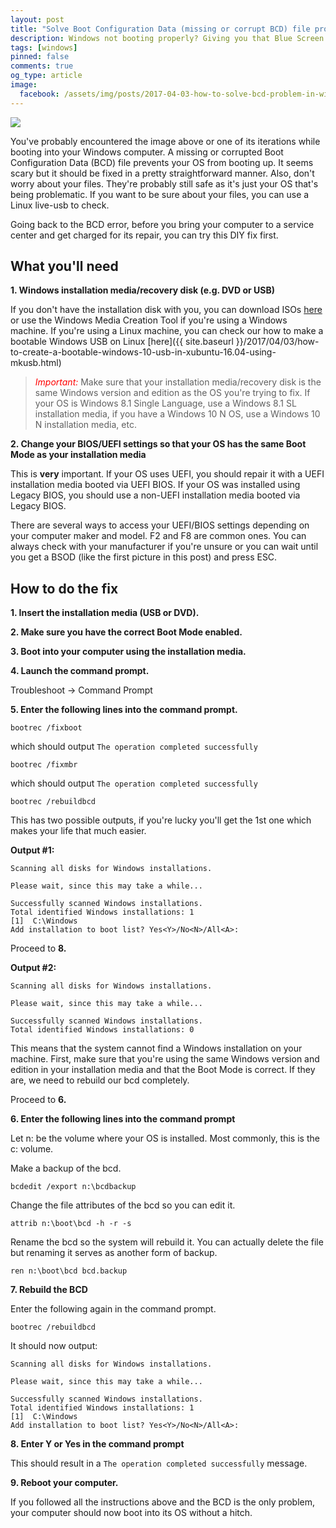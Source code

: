 ```yaml
---
layout: post
title: "Solve Boot Configuration Data (missing or corrupt BCD) file problem in Windows 8/8.1/10."
description: Windows not booting properly? Giving you that Blue Screen of Death? It might be a problem with our Boot Configuration Data. Here's one of the ways you can solve it.
tags: [windows]
pinned: false
comments: true
og_type: article
image:
  facebook: /assets/img/posts/2017-04-03-how-to-solve-bcd-problem-in-windows-8-8.1-10/bcd-001.jpg
---
```


<img class="img-fluid" src="{{ site.baseurl }}/assets/img/posts/2017-04-03-how-to-solve-bcd-problem-in-windows-8-8.1-10/bcd-001.jpg">

You've probably encountered the image above or one of its iterations while booting into your Windows computer. A missing or corrupted Boot Configuration Data (BCD) file prevents your OS from booting up. It seems scary but it should be fixed in a pretty straightforward manner. Also, don't worry about your files. They're probably still safe as it's just your OS that's being problematic. If you want to be sure about your files, you can use a Linux live-usb to check.

Going back to the BCD error, before you bring your computer to a service center and get charged for its repair, you can try this DIY fix first.

## What you'll need
**1. Windows installation media/recovery disk (e.g. DVD or USB)**

If you don't have the installation disk with you, you can download ISOs [here](https://www.microsoft.com/en-us/software-download/) or use the Windows Media Creation Tool if you're using a Windows machine. If you're using a Linux machine, you can check our how to make a bootable Windows USB on Linux [here]({{ site.baseurl }}/2017/04/03/how-to-create-a-bootable-windows-10-usb-in-xubuntu-16.04-using-mkusb.html)

> <span style="color: red;"><em>Important:</em></span> Make sure that your installation media/recovery disk is the same Windows version and edition as the OS you're trying to fix. If your OS is Windows 8.1 Single Language, use a Windows 8.1 SL installation media, if you have a Windows 10 N OS, use a Windows 10 N installation media, etc.

**2. Change your BIOS/UEFI settings so that your OS has the same Boot Mode as your installation media**

This is **very** important. If your OS uses UEFI, you should repair it with a UEFI installation media booted via UEFI BIOS. If your OS was installed using Legacy BIOS, you should use a non-UEFI installation media booted via Legacy BIOS.

There are several ways to access your UEFI/BIOS settings depending on your computer maker and model. F2 and F8 are common ones. You can always check with your manufacturer if you're unsure or you can wait until you get a BSOD (like the first picture in this post) and press ESC.

## How to do the fix
**1. Insert the installation media (USB or DVD).**

**2. Make sure you have the correct Boot Mode enabled.**

**3. Boot into your computer using the installation media.**

**4. Launch the command prompt.**

Troubleshoot -> Command Prompt

**5. Enter the following lines into the command prompt.**

```
bootrec /fixboot
```

which should output ```The operation completed successfully```

```
bootrec /fixmbr
```

which should output ```The operation completed successfully```

```
bootrec /rebuildbcd
```

This has two possible outputs, if you're lucky you'll get the 1st one which makes your life that much easier.

**Output #1:**
```
Scanning all disks for Windows installations.

Please wait, since this may take a while...

Successfully scanned Windows installations.
Total identified Windows installations: 1
[1]  C:\Windows
Add installation to boot list? Yes<Y>/No<N>/All<A>:
```

Proceed to **8.**

**Output #2:**
```
Scanning all disks for Windows installations.

Please wait, since this may take a while...

Successfully scanned Windows installations.
Total identified Windows installations: 0
```

This means that the system cannot find a Windows installation on your machine. First, make sure that you're using the same Windows version and edition in your installation media and that the Boot Mode is correct. If they are, we need to rebuild our bcd completely.

Proceed to **6.**

**6. Enter the following lines into the command prompt**

Let n: be the volume where your OS is installed. Most commonly, this is the c: volume.

Make a backup of the bcd.
```
bcdedit /export n:\bcdbackup
```

Change the file attributes of the bcd so you can edit it.
```
attrib n:\boot\bcd -h -r -s
```

Rename the bcd so the system will rebuild it. You can actually delete the file but renaming it serves as another form of backup.
```
ren n:\boot\bcd bcd.backup
```

**7. Rebuild the BCD**

Enter the following again in the command prompt.
```
bootrec /rebuildbcd
```

It should now output:
```
Scanning all disks for Windows installations.

Please wait, since this may take a while...

Successfully scanned Windows installations.
Total identified Windows installations: 1
[1]  C:\Windows
Add installation to boot list? Yes<Y>/No<N>/All<A>:
```

**8. Enter Y or Yes in the command prompt**

This should result in a ```The operation completed successfully``` message.

**9. Reboot your computer.**

If you followed all the instructions above and the BCD is the only problem, your computer should now boot into its OS without a hitch.
